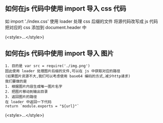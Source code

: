 ## 如何在js 代码中使用 import 导入 css 代码
 
 如 import './index.css'
 使用 loader 处理 css 后缀的文件
 将源代码改写成 js 代码 把对应的 css 添加到 document.header 中
 
 (\<style\>...\</style>)
 

## 如何在js 代码中使用 import 导入 图片
    1. 目的是 var src = require('./img.png')
    因此使用 loader 处理图片后缀的文件,可以在 js 中获取对应的路径
    (如果图片资源不大,我们可以考虑使用 base64 编码的方式,减少http请求)
    我们要做的是
    1. 根据图片内容生成唯一图片名字
    2. 把图片移动到输出目录
    3. 返回图片的路径
    在 loader 中返回一下代码
    return `module.exports = "${url}"`

 (\<style\>...\</style>)
 